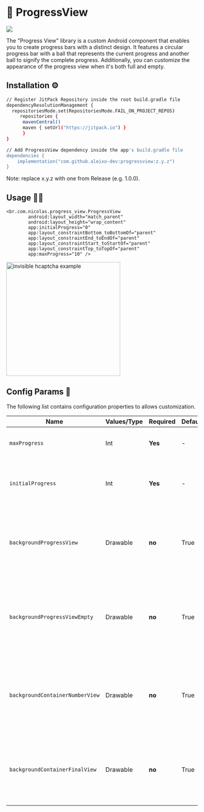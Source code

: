 # 📃 ProgressView

[![](https://jitpack.io/v/Aleixo-Dev/ProgressView.svg)](https://jitpack.io/#Aleixo-Dev/ProgressView)

The "Progress View" library is a custom Android component that enables you to create progress bars with a distinct design. It features a circular progress bar with a ball that represents the current progress and another ball to signify the complete progress. Additionally, you can customize the appearance of the progress view when it's both full and empty.

## Installation ⚙️

```bash
// Register JitPack Repository inside the root build.gradle file
dependencyResolutionManagement {
  repositoriesMode.set(RepositoriesMode.FAIL_ON_PROJECT_REPOS)
     repositories {
	  mavenCentral()
	  maven { setUrl("https://jitpack.io") }
      }
}

// Add ProgressView dependency inside the app's build.gradle file
dependencies {
    implementation("com.github.aleixo-dev:progressview:z.y.z")
}
```
Note: replace x.y.z with one from Release (e.g. 1.0.0).

## Usage 👨‍💻

```
<br.com.nicolas.progress_view.ProgressView
        android:layout_width="match_parent"
        android:layout_height="wrap_content"
        app:initialProgress="0"
        app:layout_constraintBottom_toBottomOf="parent"
        app:layout_constraintEnd_toEndOf="parent"
        app:layout_constraintStart_toStartOf="parent"
        app:layout_constraintTop_toTopOf="parent"
        app:maxProgress="10" />

```
<img src="https://github.com/Aleixo-Dev/ProgressView/assets/75820713/6fc4a5fd-40bc-4517-8e46-8da3cf41820c" alt="invisible hcaptcha example" width="300px"/>

## Config Params 📕

The following list contains configuration properties to allows customization.

| Name                                   | Values/Type              | Required | Default | Description |
|----------------------------------------|--------------------------|----------|-------  |----------------------------------------------------------------|
| `maxProgress`                          | Int                      | **Yes**  | -       | This is your max progress view                                                          
| `initialProgress`                      | Int                      | **Yes**  | -       | This specifies the "current progress" of the component.                                 
| `backgroundProgressView`               | Drawable                 | **no**   | True    | This property defines the background of the progress view when it is being filled.                                      
| `backgroundProgressViewEmpty`          | Drawable                 | **no**   | True    | This property sets the background of the progress view when it is empty or has yet to be filled.                        
| `backgroundContainerNumberView`        | Drawable                 | **no**   | True    | This property sets the background of the ball of the current progress view number.                                      
| `backgroundContainerFinalView`         | Drawable                 | **no**   | True    | This property sets the bottom of the ball at the end of the progress view.                                              
